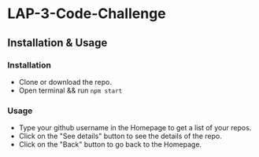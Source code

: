 # LAP-3-Code-Challenge

## Installation & Usage

### Installation

- Clone or download the repo.
- Open terminal && run `npm start`

### Usage

- Type your github username in the Homepage to get a list of your repos.
- Click on the "See details" button to see the details of the repo.
- Click on the "Back" button to go back to the Homepage.
